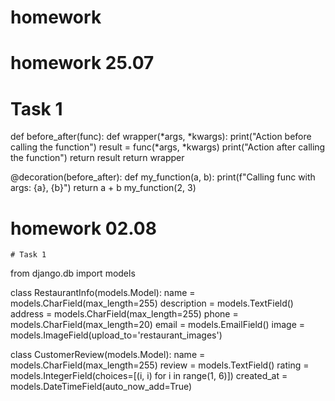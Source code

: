 # homework

# homework 25.07
# Task 1
def before_after(func):
def wrapper(*args, *kwargs):
    print("Action before calling the function")
    result = func(*args, *kwargs)
    print("Action after calling the function")
    return result
    return wrapper

@decoration(before_after):
def my_function(a, b):
    print(f"Calling func with args: {a}, {b}")
    return a + b
    my_function(2, 3)

# homework 02.08
    # Task 1
from django.db import models

class RestaurantInfo(models.Model):
    name = models.CharField(max_length=255)
    description = models.TextField()
    address = models.CharField(max_length=255)
    phone = models.CharField(max_length=20)
    email = models.EmailField()
    image = models.ImageField(upload_to='restaurant_images')

class CustomerReview(models.Model):
    name = models.CharField(max_length=255)
    review = models.TextField()
    rating = models.IntegerField(choices=[(i, i) for i in range(1, 6)])
    created_at = models.DateTimeField(auto_now_add=True)
